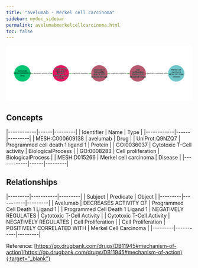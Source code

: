 ```yaml
---
title: "avelumab - Merkel cell carcinoma"
sidebar: mydoc_sidebar
permalink: avelumabmerkelcellcarcinoma.html
toc: false 
---
```


![Path Visualization](/images/avelumabmerkelcellcarcinoma.png)

## Concepts

|------------|------|---------|
| Identifier | Name | Type    |
|------------|------|---------|
| MESH:C000609138 | avelumab | Drug |
| UniProt:Q9NZQ7 | Programmed cell death 1 ligand 1 | Protein |
| GO:0036037 | Cytotoxic T-Cell activity | BiologicalProcess |
| GO:0008283 | Cell proliferation | BiologicalProcess |
| MESH:D015266 | Merkel cell carcinoma | Disease |
|------------|------|---------|

## Relationships

|---------|-----------|---------|
| Subject | Predicate | Object  |
|---------|-----------|---------|
| Avelumab | DECREASES ACTIVITY OF | Programmed Cell Death 1 Ligand 1 |
| Programmed Cell Death 1 Ligand 1 | NEGATIVELY REGULATES | Cytotoxic T-Cell Activity |
| Cytotoxic T-Cell Activity | NEGATIVELY REGULATES | Cell Proliferation |
| Cell Proliferation | POSITIVELY CORRELATED WITH | Merkel Cell Carcinoma |
|---------|-----------|---------|

Reference: [https://go.drugbank.com/drugs/DB11945#mechanism-of-action](https://go.drugbank.com/drugs/DB11945#mechanism-of-action){:target="_blank"}